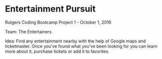 # Entertainment Pursuit

Rutgers Coding Bootcamp
Project 1 - October 1, 2016

Team: The Entertainers

Idea: Find any entertainment nearby with the help of Google maps and ticketmaster.
Once you've found what you've been looking for you can learn more about it, purchase tickets or add it to favorites.
